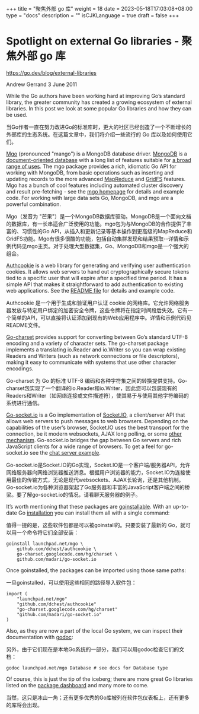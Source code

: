 +++
title = "聚焦外部 go 库"
weight = 18
date = 2023-05-18T17:03:08+08:00
type = "docs"
description = ""
isCJKLanguage = true
draft = false
+++

# Spotlight on external Go libraries - 聚焦外部 go 库

https://go.dev/blog/external-libraries

Andrew Gerrand
3 June 2011

While the Go authors have been working hard at improving Go’s standard library, the greater community has created a growing ecosystem of external libraries. In this post we look at some popular Go libraries and how they can be used.

当Go作者一直在努力改进Go的标准库时，更大的社区已经创造了一个不断增长的外部库的生态系统。在这篇文章中，我们将介绍一些流行的 Go 库以及如何使用它们。

[Mgo](http://labix.org/mgo) (pronounced "mango") is a MongoDB database driver. [MongoDB](http://www.mongodb.org/) is a [document-oriented database](http://en.wikipedia.org/wiki/Document-oriented_database) with a long list of features suitable for [a broad range of uses](http://www.mongodb.org/display/DOCS/Use%2BCases). The mgo package provides a rich, idiomatic Go API for working with MongoDB, from basic operations such as inserting and updating records to the more advanced [MapReduce](http://www.mongodb.org/display/DOCS/MapReduce) and [GridFS](http://www.mongodb.org/display/DOCS/GridFS) features. Mgo has a bunch of cool features including automated cluster discovery and result pre-fetching - see the [mgo homepage](http://labix.org/mgo) for details and example code. For working with large data sets Go, MongoDB, and mgo are a powerful combination.

Mgo（发音为 "芒果"）是一个MongoDB数据库驱动。MongoDB是一个面向文档的数据库，有一长串适合广泛使用的功能。mgo包为与MongoDB的合作提供了丰富的、习惯性的Go API，从插入和更新记录等基本操作到更高级的MapReduce和GridFS功能。Mgo有很多很酷的功能，包括自动集群发现和结果预取--详情和示例代码见mgo主页。对于处理大型数据集，Go、MongoDB和mgo是一个强大的组合。

[Authcookie](https://github.com/dchest/authcookie) is a web library for generating and verifying user authentication cookies. It allows web servers to hand out cryptographically secure tokens tied to a specific user that will expire after a specified time period. It has a simple API that makes it straightforward to add authentication to existing web applications. See the [README file](https://github.com/dchest/authcookie/blob/master/README.md) for details and example code.

Authcookie 是一个用于生成和验证用户认证 cookie 的网络库。它允许网络服务器发放与特定用户绑定的加密安全令牌，这些令牌将在指定时间段后失效。它有一个简单的API，可以直接将认证添加到现有的Web应用程序中。详情和示例代码见README文件。

[Go-charset](http://code.google.com/p/go-charset) provides support for converting between Go’s standard UTF-8 encoding and a variety of character sets. The go-charset package implements a translating io.Reader and io.Writer so you can wrap existing Readers and Writers (such as network connections or file descriptors), making it easy to communicate with systems that use other character encodings.

Go-charset 为 Go 的标准 UTF-8 编码和各种字符集之间的转换提供支持。Go-charset包实现了一个翻译的io.Reader和io.Writer，因此您可以包装现有的Readers和Writer（如网络连接或文件描述符），使其易于与使用其他字符编码的系统进行通信。

[Go-socket.io](https://github.com/madari/go-socket.io) is a Go implementation of [Socket.IO](http://socket.io/), a client/server API that allows web servers to push messages to web browsers. Depending on the capabilities of the user’s browser, Socket.IO uses the best transport for the connection, be it modern websockets, AJAX long polling, or some [other mechanism](http://socket.io/#transports). Go-socket.io bridges the gap between Go servers and rich JavaScript clients for a wide range of browsers. To get a feel for go-socket.io see the [chat server example](https://github.com/madari/go-socket.io/blob/master/example/example.go).

Go-socket.io是Socket.IO的Go实现，Socket.IO是一个客户端/服务器API，允许网络服务器向网络浏览器推送消息。根据用户浏览器的能力，Socket.IO为连接使用最佳的传输方式，无论是现代websockets、AJAX长轮询，还是其他机制。Go-socket.io为各种浏览器架起了Go服务器和丰富的JavaScript客户端之间的桥梁。要了解go-socket.io的情况，请看聊天服务器的例子。

It’s worth mentioning that these packages are [goinstallable](https://go.dev/cmd/goinstall/). With an up-to-date Go [installation](https://go.dev/doc/install.html) you can install them all with a single command:

值得一提的是，这些软件包都是可以被goinstall的。只要安装了最新的 Go，就可以用一个命令将它们全部安装：

```
goinstall launchpad.net/mgo \
    github.com/dchest/authcookie \
    go-charset.googlecode.com/hg/charset \
    github.com/madari/go-socket.io
```

Once goinstalled, the packages can be imported using those same paths:

一旦goinstalled，可以使用这些相同的路径导入软件包：

```shell linenums="1"
import (
    "launchpad.net/mgo"
    "github.com/dchest/authcookie"
    "go-charset.googlecode.com/hg/charset"
    "github.com/madari/go-socket.io"
)
```

Also, as they are now a part of the local Go system, we can inspect their documentation with [godoc](https://go.dev/cmd/godoc/):

另外，由于它们现在是本地Go系统的一部分，我们可以用godoc检查它们的文档：

```
godoc launchpad.net/mgo Database # see docs for Database type
```

Of course, this is just the tip of the iceberg; there are more great Go libraries listed on the [package dashboard](http://godashboard.appspot.com/package) and many more to come.

当然，这只是冰山一角；还有更多优秀的Go库被列在软件包仪表板上，还有更多的库将会出现。
